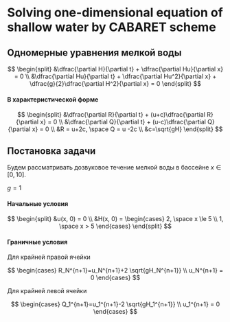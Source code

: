 # Solving one-dimensional equation of shallow water by CABARET scheme
## Одномерные уравнения мелкой воды

$$
\begin{split}
&\dfrac{\partial H}{\partial t} + \dfrac{\partial Hu}{\partial x} = 0 \\
&\dfrac{\partial Hu}{\partial t} + \dfrac{\partial Hu^2}{\partial x} + \dfrac{g}{2}\dfrac{\partial H^2}{\partial x} = 0
\end{split}
$$

#### В характеристической форме

$$
\begin{split}
&\dfrac{\partial R}{\partial t} + (u+c)\dfrac{\partial R}{\partial x} = 0 \\
&\dfrac{\partial Q}{\partial t} + (u-c)\dfrac{\partial Q}{\partial x} = 0 \\
&R = u+2c, \space Q = u -2c \\
&c=\sqrt{gH}
\end{split}
$$

## Постановка задачи

Будем рассматривать дозвуковое течение мелкой воды в бассейне $x \in [0, 10]$.

$g=1$

#### Начальные условия
$$
\begin{split}
&u(x, 0) = 0 \\
&H(x, 0) = \begin{cases}
2, \space x \le 5 \\
1, \space x > 5
\end{cases}
\end{split}
$$

#### Граничные условия
Для крайней правой ячейки

$$
\begin{cases}
R_N^{n+1}=u_N^{n+1}+2 \sqrt{gH_N^{n+1}} \\
u_N^{n+1} = 0
\end{cases}
$$

Для крайней левой ячейки

$$
\begin{cases}
Q_1^{n+1}=u_1^{n+1}-2 \sqrt{gH_1^{n+1}} \\
u_1^{n+1} = 0
\end{cases}
$$
